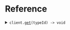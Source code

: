 # Reference

<details><summary><code>client.<a href="/src/Client.ts">get</a>(typeId) -> void</code></summary>
<dl>
<dd>

#### 🔌 Usage

<dl>
<dd>

<dl>
<dd>

```typescript
await client.get("typeId");
```

</dd>
</dl>
</dd>
</dl>

#### ⚙️ Parameters

<dl>
<dd>

<dl>
<dd>

**typeId:** `SeedAlias.TypeId`

</dd>
</dl>

<dl>
<dd>

**requestOptions:** `SeedAliasClient.RequestOptions`

</dd>
</dl>
</dd>
</dl>

</dd>
</dl>
</details>

##
